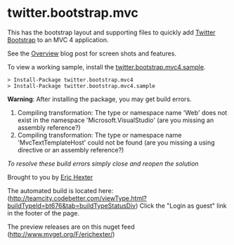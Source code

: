 twitter.bootstrap.mvc
===================================================

This has the bootstrap layout and supporting files to quickly add [Twitter Bootstrap](http://twitter.github.com/bootstrap/) to an MVC 4 application. <br />

See the [Overview](http://lostechies.com/erichexter/2012/11/19/twitter-bootstrap-mvc4-the-template-nuget-package-for-asp-net-mvc4-projects/) blog post for screen shots and features.

To view a working sample, install the [twitter.bootstrap.mvc4.sample](http://nuget.org/packages/twitter.bootstrap.mvc4.sample).

	> Install-Package twitter.bootstrap.mvc4
	> Install-Package twitter.bootstrap.mvc4.sample



**Warning**: After installing the package, you may get build errors.

1. Compiling transformation: The type or namespace name 'Web' does not exist in the namespace 'Microsoft.VisualStudio' (are you missing an assembly reference?) 
2. Compiling transformation: The type or namespace name 'MvcTextTemplateHost' could not be found (are you missing a using directive or an assembly reference?) 

_To resolve these build errors simply close and reopen the solution_


Brought to you by [Eric Hexter](http://lostechies.com/erichexter/)


The automated build is located here: (http://teamcity.codebetter.com/viewType.html?buildTypeId=bt676&tab=buildTypeStatusDiv) Click the "Login as guest" link in the footer of the page.

The preview releases are on this nuget feed (http://www.myget.org/F/erichexter/)